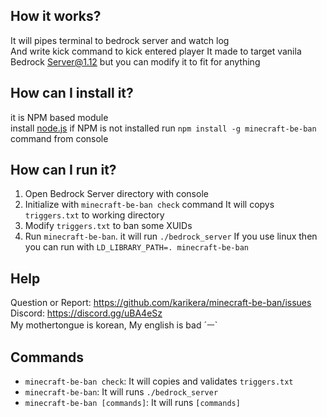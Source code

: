 
## How it works?
It will pipes terminal to bedrock server and watch log  
And write kick command to kick entered player
It made to target vanila Bedrock Server@1.12 but you can modify it to fit for anything  

## How can I install it?
it is NPM based module  
install [node.js](https://nodejs.org/) if NPM is not installed
run `npm install -g minecraft-be-ban` command from console

## How can I run it?
1. Open Bedrock Server directory with console
2. Initialize with `minecraft-be-ban check` command
    It will copys `triggers.txt` to working directory
3. Modify `triggers.txt` to ban some XUIDs
4. Run `minecraft-be-ban`. it will run `./bedrock_server`
    If you use linux then you can run with `LD_LIBRARY_PATH=. minecraft-be-ban`

## Help
Question or Report: https://github.com/karikera/minecraft-be-ban/issues  
Discord: https://discord.gg/uBA4eSz  
My mothertongue is korean, My english is bad ´ㅡ`  

## Commands
* `minecraft-be-ban check`: It will copies and validates `triggers.txt`
* `minecraft-be-ban`: It will runs `./bedrock_server`
* `minecraft-be-ban [commands]`: It will runs `[commands]`

